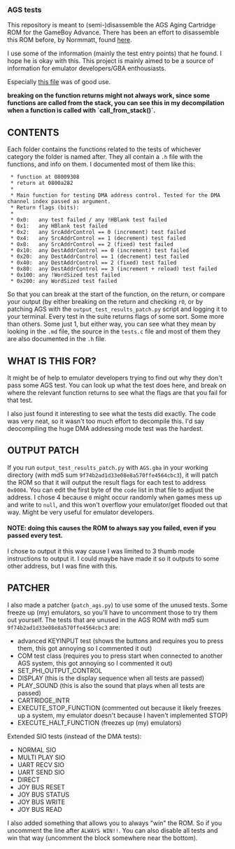 ### AGS tests

This repository is meant to (semi-)disassemble the AGS Aging Cartridge ROM for the GameBoy Advance. There has been
an effort to disassemble this ROM before, by Normmatt, found [here](https://github.com/Normmatt/ags_aging).

I use some of the information (mainly the test entry points) that he found. I hope he is okay with this. This project
is mainly aimed to be a source of information for emulator developers/GBA enthousiasts. 

Especially [this file](https://github.com/Normmatt/ags_aging/blob/0aa5aceebc79a26acfd974dd06451bb11f191de0/src/sub_8000AD4.c#L191) 
was of good use.

<b>
breaking on the function returns might not always work, since some functions are called from the stack, you
can see this in my decompilation when a function is called with `call_from_stack()`.
</b>

## CONTENTS
Each folder contains the functions related to the tests of whichever category the folder is named after. They all contain a `.h` file with the functions, and info on them. I documented most of them like this:
```
 * function at 08009308
 * return at 0800a282
 *
 * Main function for testing DMA address control. Tested for the DMA channel index passed as argument.
 * Return flags (bits):
 *
 * 0x0:   any test failed / any !HBlank test failed
 * 0x1:   any HBlank test failed
 * 0x2:   any SrcAddrControl == 0 (increment) test failed
 * 0x4:   any SrcAddrControl == 1 (decrement) test failed
 * 0x8:   any SrcAddrControl == 2 (fixed) test failed
 * 0x10:  any DestAddrControl == 0 (increment) test failed
 * 0x20:  any DestAddrControl == 1 (decrement) test failed
 * 0x40:  any DestAddrControl == 2 (fixed) test failed
 * 0x80:  any DestAddrControl == 3 (increment + reload) test failed
 * 0x100: any !WordSized test failed
 * 0x200: any WordSized test failed
```
So that you can break at the start of the function, on the return, or compare your output (by either breaking on the return and checking `r0`, or by patching AGS with the `output_test_results_patch.py` script and logging it to your terminal. Every test in the suite returns flags of some sort. Some more than others. Some just 1, but either way, you can see what they mean by looking in the `.md` file, the source in the `tests.c` file and most of them they are also documented in the `.h` file.

## WHAT IS THIS FOR?

It might be of help to emulator developers trying to find out why they don't pass some AGS test. You can look up what the test does here, and break on where the relevant function returns to see what the flags are that you fail for that test.

I also just found it interesting to see what the tests did exactly. The code was very neat, so it wasn't too much effort to decompile this. I'd say deocompiling the huge DMA addressing mode test was the hardest.

## OUTPUT PATCH

If you run `output_test_results_patch.py` with `AGS.gba` in your working directory (with md5 sum `9f74b2ad1d33e08e8a570ffe4564cbc3`), it will patch the ROM so that it will output the result flags for each test to address `0x0004`. You can edit the first byte of the `code` list in that file to adjust the address. I chose 4 because `0` might occur
randomly when games mess up and write to `null`, and this won't overflow your emulator/get flooded out that way. Might be very useful for emulator developers. 

#### NOTE: doing this causes the ROM to always say you failed, even if you passed every test.

I chose to output it this way cause I was limited to 3 thumb mode instructions to output it. I could maybe have made it so it outputs to some other address, but I was fine with this.

## PATCHER

I also made a patcher (`patch_ags.py`) to use some of the unused tests. Some freeze up (my) emulators, so you'll have to uncomment those to try them out yourself.
The tests that are unused in the AGS ROM with md5 sum `9f74b2ad1d33e08e8a570ffe4564cbc3` are:
  - advanced KEYINPUT test (shows the buttons and requires you to press them, this got annoying so I commented it out)
  - COM test class (requires you to press start when connected to another AGS system, this got annoying so I commented it out)
  - SET_PHI_OUTPUT_CONTROL
  - DISPLAY (this is the display sequence when all tests are passed)
  - PLAY_SOUND (this is also the sound that plays when all tests are passed)
  - CARTRIDGE_INTR
  - EXECUTE_STOP_FUNCTION (commented out because it likely freezes up a system, my emulator doesn't because I haven't implemented STOP)
  - EXECUTE_HALT_FUNCTION (freezes up (my) emulators)

Extended SIO tests (instead of the DMA tests):
  - NORMAL SIO
  - MULTI PLAY SIO
  - UART RECV SIO
  - UART SEND SIO
  - DIRECT
  - JOY BUS RESET
  - JOY BUS STATUS
  - JOY BUS WRITE
  - JOY BUS READ
  
I also added something that allows you to always "win" the ROM. So if you uncomment the line after `ALWAYS WIN!!`. You can also disable all tests and win that way (uncomment the block somewhere near the bottom).

